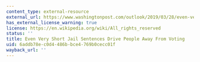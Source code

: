 ```yaml
---
content_type: external-resource
external_url: https://www.washingtonpost.com/outlook/2019/03/28/even-very-short-jail-sentences-drive-people-away-voting/
has_external_license_warning: true
license: https://en.wikipedia.org/wiki/All_rights_reserved
status: ''
title: Even Very Short Jail Sentences Drive People Away From Voting
uid: 6addb78e-c0d4-486b-bce4-769b0cecc01f
wayback_url: ''
---
```

